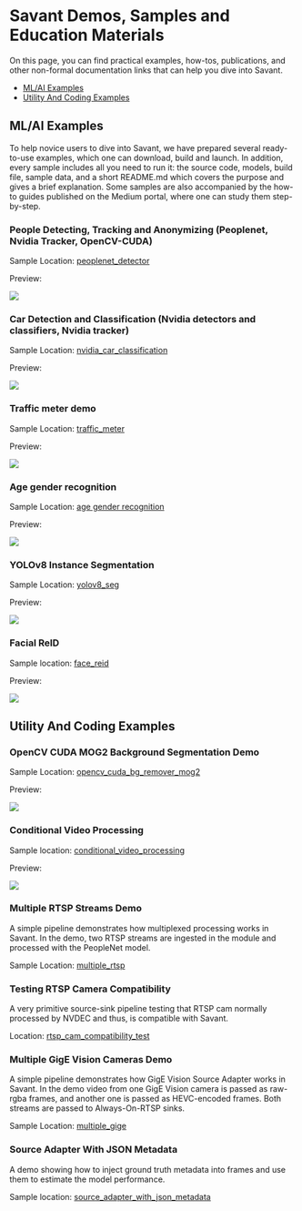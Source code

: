 # Savant Demos, Samples and Education Materials

On this page, you can find practical examples, how-tos, publications, and other non-formal documentation links that can
help you dive into Savant.

- [ML/AI Examples](#mlai-examples)
- [Utility And Coding Examples](#utility-and-coding-examples)

## ML/AI Examples

To help novice users to dive into Savant, we have prepared several ready-to-use examples, which one can download, build
and launch. In addition, every sample includes all you need to run it: the source code, models, build file, sample data,
and a short README.md which covers the purpose and gives a brief explanation. Some samples are also accompanied by the
how-to guides published on the Medium portal, where one can study them step-by-step.

### People Detecting, Tracking and Anonymizing (Peoplenet, Nvidia Tracker, OpenCV-CUDA)

Sample Location: [peoplenet_detector](./peoplenet_detector)

Preview:

![](peoplenet_detector/assets/peoplenet-blur-demo-loop-400.webp)

### Car Detection and Classification (Nvidia detectors and classifiers, Nvidia tracker)

Sample Location: [nvidia_car_classification](./nvidia_car_classification)

Preview:

![](nvidia_car_classification/assets/nvidia-car-classification-loop-400.webp)

### Traffic meter demo

Sample Location: [traffic_meter](./traffic_meter)

Preview:

![](traffic_meter/assets/traffic-meter-loop-400.webp)

### Age gender recognition

Sample Location: [age gender recognition](./age_gender_recognition)

Preview:

![](age_gender_recognition/assets/age-gender-recognition-loop-400.webp)

### YOLOv8 Instance Segmentation

Sample Location: [yolov8_seg](./yolov8_seg)

Preview:

![](yolov8_seg/assets/shuffle_dance-400.webp)

### Facial ReID

Sample location: [face_reid](./face_reid)

Preview:

![](face_reid/assets/face-reid-loop-400.webp)

## Utility And Coding Examples

### OpenCV CUDA MOG2 Background Segmentation Demo

Sample Location: [opencv_cuda_bg_remover_mog2](./opencv_cuda_bg_remover_mog2)

Preview:

![](opencv_cuda_bg_remover_mog2/assets/opencv_cuda_bg_remover_mog2-800.webp)

### Conditional Video Processing

Sample location: [conditional_video_processing](./conditional_video_processing)

Preview:

![](conditional_video_processing/assets/conditional-video-processing_400.webp)

### Multiple RTSP Streams Demo

A simple pipeline demonstrates how multiplexed processing works in Savant. In the demo, two RTSP streams are ingested in the module and processed with the PeopleNet model.

Sample Location: [multiple_rtsp](./multiple_rtsp)

### Testing RTSP Camera Compatibility

A very primitive source-sink pipeline testing that RTSP cam normally processed by NVDEC and thus, is compatible with Savant.

Location: [rtsp_cam_compatibility_test](./rtsp_cam_compatibility_test)

### Multiple GigE Vision Cameras Demo

A simple pipeline demonstrates how GigE Vision Source Adapter works in Savant. In the demo video from one GigE Vision camera is passed as raw-rgba frames, and another one is passed as HEVC-encoded frames. Both streams are passed to Always-On-RTSP sinks.

Sample Location: [multiple_gige](./multiple_gige)

### Source Adapter With JSON Metadata

A demo showing how to inject ground truth metadata into frames and use them to estimate the model performance.

Sample location: [source_adapter_with_json_metadata](./source_adapter_with_json_metadata)
